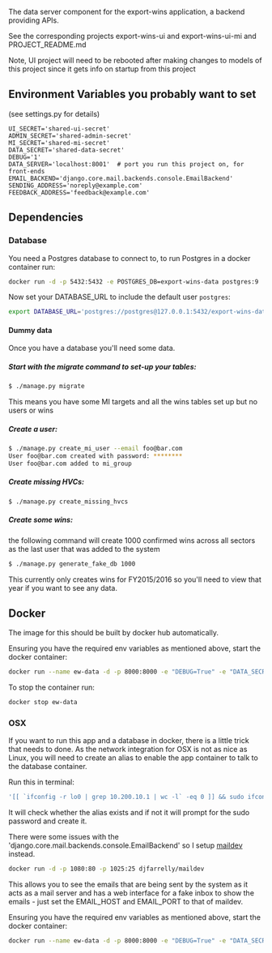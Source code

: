 The data server component for the export-wins application, a backend providing APIs.

See the corresponding projects export-wins-ui and export-wins-ui-mi and PROJECT_README.md

Note, UI project will need to be rebooted after making changes to models of this project since it gets info on startup from this project

Environment Variables you probably want to set
-----------------------------------------------

(see settings.py for details)

```
UI_SECRET='shared-ui-secret'
ADMIN_SECRET='shared-admin-secret'
MI_SECRET='shared-mi-secret'
DATA_SECRET='shared-data-secret'
DEBUG='1'
DATA_SERVER='localhost:8001'  # port you run this project on, for front-ends
EMAIL_BACKEND='django.core.mail.backends.console.EmailBackend'
SENDING_ADDRESS='noreply@example.com'
FEEDBACK_ADDRESS='feedback@example.com'
```

## Dependencies

### Database
You need a Postgres database to connect to, to run Postgres in a docker container run:

```bash
docker run -d -p 5432:5432 -e POSTGRES_DB=export-wins-data postgres:9
```

Now set your DATABASE_URL to include the default user `postgres`:

```bash
export DATABASE_URL='postgres://postgres@127.0.0.1:5432/export-wins-data'
```
#### Dummy data

Once you have a database you'll need some data.

##### Start with the migrate command to set-up your tables:

```bash
$ ./manage.py migrate
```

This means you have some MI targets and all the wins tables set up but no users or wins

##### Create a user:

```bash
$ ./manage.py create_mi_user --email foo@bar.com
User foo@bar.com created with password: ********
User foo@bar.com added to mi_group
```

##### Create missing HVCs:

```bash
$ ./manage.py create_missing_hvcs
```

##### Create some wins:

the following command will create 1000 confirmed wins across all sectors as the last
user that was added to the system

```bash
$ ./manage.py generate_fake_db 1000
```

This currently only creates wins for FY2015/2016 so you'll need to view that year if
you want to see any data.

## Docker

The image for this should be built by docker hub automatically.

Ensuring you have the required env variables as mentioned above, start the docker container:

```bash
docker run --name ew-data -d -p 8000:8000 -e "DEBUG=True" -e "DATA_SECRET=${DATA_SECRET}" -e "API_DEBUG=True" -e "SECRET_KEY=${SECRET_KEY}" -e "ADMIN_SECRET=${ADMIN_SECRET}" -e "UI_SECRET=${UI_SECRET}" -e "MI_SECRET=${MI_SECRET}" -e "DATABASE_URL=${DATABASE_URL}" -e "EMAIL_BACKEND=${EMAIL_BACKEND}" -e "AWS_KEY_CSV_READ_ONLY_ACCESS=${AWS_KEY_CSV_READ_ONLY_ACCESS}" -e "AWS_SECRET_CSV_READ_ONLY_ACCESS=${AWS_SECRET_CSV_READ_ONLY_ACCESS}" -e "AWS_REGION_CSV=${AWS_REGION_CSV}" ukti/export-wins-data:latest
```

To stop the container run:

```bash
docker stop ew-data
```

### OSX

If you want to run this app and a database in docker, there is a little trick that needs to done. As the network integration for OSX is not as nice as Linux, you will need to create an alias to enable the app container to talk to the database container.

Run this in terminal:

```bash
'[[ `ifconfig -r lo0 | grep 10.200.10.1 | wc -l` -eq 0 ]] && sudo ifconfig lo0 alias 10.200.10.1/24'
```

It will check whether the alias exists and if not it will prompt for the sudo password and create it.

There were some issues with the 'django.core.mail.backends.console.EmailBackend' so I setup [maildev](https://github.com/djfarrelly/MailDev) instead.
```bash
docker run -d -p 1080:80 -p 1025:25 djfarrelly/maildev
```
This allows you to see the emails that are being sent by the system as it acts as a mail server and has a web interface for a fake inbox to show the emails - just set the EMAIL_HOST and EMAIL_PORT to that of maildev.

Ensuring you have the required env variables as mentioned above, start the docker container:

```bash
docker run --name ew-data -d -p 8000:8000 -e "DEBUG=True" -e "DATA_SECRET=${DATA_SECRET}" -e "API_DEBUG=True" -e "SECRET_KEY=${SECRET_KEY}" -e "ADMIN_SECRET=${ADMIN_SECRET}" -e "UI_SECRET=${UI_SECRET}" -e "MI_SECRET=${MI_SECRET}" -e "DATABASE_URL=postgres://postgres@10.200.10.1:5432/export-wins-data" -e "EMAIL_HOST=${EMAIL_HOST}" -e "EMAIL_PORT=${EMAIL_PORT}" -e "AWS_KEY_CSV_READ_ONLY_ACCESS=${AWS_KEY_CSV_READ_ONLY_ACCESS}" -e "AWS_SECRET_CSV_READ_ONLY_ACCESS=${AWS_SECRET_CSV_READ_ONLY_ACCESS}" -e "AWS_REGION_CSV=${AWS_REGION_CSV}" ukti/export-wins-data:latest
```

